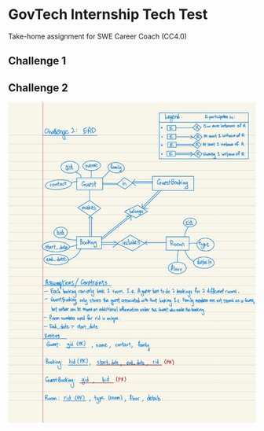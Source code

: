 # GovTech Internship Tech Test
Take-home assignment for SWE Career Coach (CC4.0)

## Challenge 1


## Challenge 2
![Challenge 2](./imgs/challenge2_erd.jpg)
